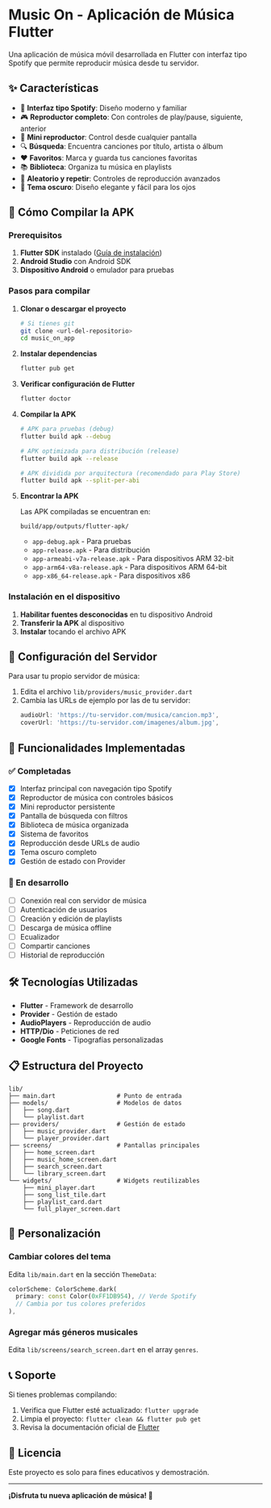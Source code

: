 # Music On - Aplicación de Música Flutter

Una aplicación de música móvil desarrollada en Flutter con interfaz tipo Spotify que permite reproducir música desde tu servidor.

## ✨ Características

- 🎵 **Interfaz tipo Spotify**: Diseño moderno y familiar
- 🎮 **Reproductor completo**: Con controles de play/pause, siguiente, anterior
- 📱 **Mini reproductor**: Control desde cualquier pantalla
- 🔍 **Búsqueda**: Encuentra canciones por título, artista o álbum
- ❤️ **Favoritos**: Marca y guarda tus canciones favoritas
- 📚 **Biblioteca**: Organiza tu música en playlists
- 🔀 **Aleatorio y repetir**: Controles de reproducción avanzados
- 🌙 **Tema oscuro**: Diseño elegante y fácil para los ojos

## 🚀 Cómo Compilar la APK

### Prerequisitos

1. **Flutter SDK** instalado ([Guía de instalación](https://flutter.dev/docs/get-started/install))
2. **Android Studio** con Android SDK
3. **Dispositivo Android** o emulador para pruebas

### Pasos para compilar

1. **Clonar o descargar el proyecto**
   ```bash
   # Si tienes git
   git clone <url-del-repositorio>
   cd music_on_app
   ```

2. **Instalar dependencias**
   ```bash
   flutter pub get
   ```

3. **Verificar configuración de Flutter**
   ```bash
   flutter doctor
   ```

4. **Compilar la APK**
   ```bash
   # APK para pruebas (debug)
   flutter build apk --debug
   
   # APK optimizada para distribución (release)
   flutter build apk --release
   
   # APK dividida por arquitectura (recomendado para Play Store)
   flutter build apk --split-per-abi
   ```

5. **Encontrar la APK**
   
   Las APK compiladas se encuentran en:
   ```
   build/app/outputs/flutter-apk/
   ```
   
   - `app-debug.apk` - Para pruebas
   - `app-release.apk` - Para distribución
   - `app-armeabi-v7a-release.apk` - Para dispositivos ARM 32-bit
   - `app-arm64-v8a-release.apk` - Para dispositivos ARM 64-bit
   - `app-x86_64-release.apk` - Para dispositivos x86

### Instalación en el dispositivo

1. **Habilitar fuentes desconocidas** en tu dispositivo Android
2. **Transferir la APK** al dispositivo
3. **Instalar** tocando el archivo APK

## 🎵 Configuración del Servidor

Para usar tu propio servidor de música:

1. Edita el archivo `lib/providers/music_provider.dart`
2. Cambia las URLs de ejemplo por las de tu servidor:
   ```dart
   audioUrl: 'https://tu-servidor.com/musica/cancion.mp3',
   coverUrl: 'https://tu-servidor.com/imagenes/album.jpg',
   ```

## 📱 Funcionalidades Implementadas

### ✅ Completadas
- [x] Interfaz principal con navegación tipo Spotify
- [x] Reproductor de música con controles básicos
- [x] Mini reproductor persistente
- [x] Pantalla de búsqueda con filtros
- [x] Biblioteca de música organizada
- [x] Sistema de favoritos
- [x] Reproducción desde URLs de audio
- [x] Tema oscuro completo
- [x] Gestión de estado con Provider

### 🚧 En desarrollo
- [ ] Conexión real con servidor de música
- [ ] Autenticación de usuarios
- [ ] Creación y edición de playlists
- [ ] Descarga de música offline
- [ ] Ecualizador
- [ ] Compartir canciones
- [ ] Historial de reproducción

## 🛠️ Tecnologías Utilizadas

- **Flutter** - Framework de desarrollo
- **Provider** - Gestión de estado
- **AudioPlayers** - Reproducción de audio
- **HTTP/Dio** - Peticiones de red
- **Google Fonts** - Tipografías personalizadas

## 📋 Estructura del Proyecto

```
lib/
├── main.dart                 # Punto de entrada
├── models/                   # Modelos de datos
│   ├── song.dart
│   └── playlist.dart
├── providers/                # Gestión de estado
│   ├── music_provider.dart
│   └── player_provider.dart
├── screens/                  # Pantallas principales
│   ├── home_screen.dart
│   ├── music_home_screen.dart
│   ├── search_screen.dart
│   └── library_screen.dart
└── widgets/                  # Widgets reutilizables
    ├── mini_player.dart
    ├── song_list_tile.dart
    ├── playlist_card.dart
    └── full_player_screen.dart
```

## 🎨 Personalización

### Cambiar colores del tema
Edita `lib/main.dart` en la sección `ThemeData`:
```dart
colorScheme: ColorScheme.dark(
  primary: const Color(0xFF1DB954), // Verde Spotify
  // Cambia por tus colores preferidos
),
```

### Agregar más géneros musicales
Edita `lib/screens/search_screen.dart` en el array `genres`.

## 📞 Soporte

Si tienes problemas compilando:

1. Verifica que Flutter esté actualizado: `flutter upgrade`
2. Limpia el proyecto: `flutter clean && flutter pub get`
3. Revisa la documentación oficial de [Flutter](https://flutter.dev)

## 📄 Licencia

Este proyecto es solo para fines educativos y demostración.

---

**¡Disfruta tu nueva aplicación de música! 🎵** 